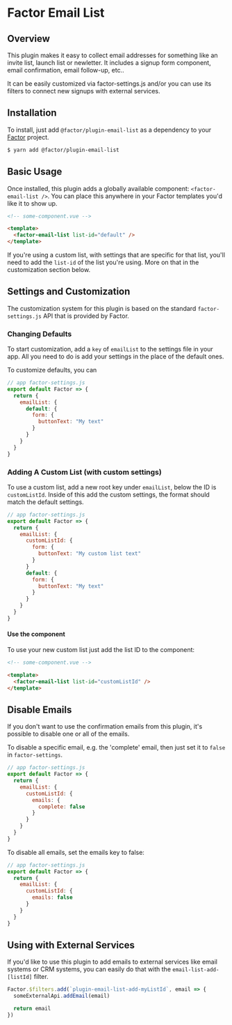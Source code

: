 # Factor Email List

## Overview

This plugin makes it easy to collect email addresses for something like an invite list, launch list or newletter.
It includes a signup form component, email confirmation, email follow-up, etc..

It can be easily customized via factor-settings.js and/or you can use its filters to connect new signups with external services.

## Installation

To install, just add `@factor/plugin-email-list` as a dependency to your [Factor](https://factor.dev) project.

```bash
$ yarn add @factor/plugin-email-list
```

## Basic Usage

Once installed, this plugin adds a globally available component: `<factor-email-list />`. You can place this anywhere in your Factor templates you'd like it to show up.

```html
<!-- some-component.vue -->

<template>
  <factor-email-list list-id="default" />
</template>
```

If you're using a custom list, with settings that are specific for that list, you'll need to add the `list-id` of the list you're using. More on that in the customization section below.

## Settings and Customization

The customization system for this plugin is based on the standard `factor-settings.js` API that is provided by Factor.

### Changing Defaults

To start customization, add a `key` of `emailList` to the settings file in your app. All you need to do is add your settings in the place of the default ones.

To customize defaults, you can

```js
// app factor-settings.js
export default Factor => {
  return {
    emailList: {
      default: {
        form: {
          buttonText: "My text"
        }
      }
    }
  }
}
```

### Adding A Custom List (with custom settings)

To use a custom list, add a new root key under `emailList`, below the ID is `customListId`. Inside of this add the custom settings, the format should match the default settings.

```js
// app factor-settings.js
export default Factor => {
  return {
    emailList: {
      customListId: {
        form: {
          buttonText: "My custom list text"
        }
      }
      default: {
        form: {
          buttonText: "My text"
        }
      }
    }
  }
}
```

#### Use the component

To use your new custom list just add the list ID to the component:

```html
<!-- some-component.vue -->

<template>
  <factor-email-list list-id="customListId" />
</template>
```

## Disable Emails

If you don't want to use the confirmation emails from this plugin, it's possible to disable one or all of the emails.

To disable a specific email, e.g. the 'complete' email, then just set it to `false` in `factor-settings`.

```js
// app factor-settings.js
export default Factor => {
  return {
    emailList: {
      customListId: {
        emails: {
          complete: false
        }
      }
    }
  }
}
```

To disable all emails, set the emails key to false:

```js
// app factor-settings.js
export default Factor => {
  return {
    emailList: {
      customListId: {
        emails: false
      }
    }
  }
}
```

## Using with External Services

If you'd like to use this plugin to add emails to external services like email systems or CRM systems, you can easily do that with the `email-list-add-[listId]` filter.

```js
Factor.$filters.add(`plugin-email-list-add-myListId`, email => {
  someExternalApi.addEmail(email)

  return email
})
```
